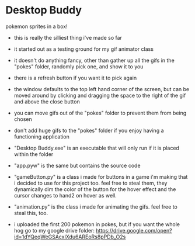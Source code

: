 # Desktop Buddy
pokemon sprites in a box!

- this is really the silliest thing i've made so far
- it started out as a testing ground for my gif animator class

- it doesn't do anything fancy, other than gather up all the gifs in the "pokes" folder, randomly pick one, and show it to you
- there is a refresh button if you want it to pick again
- the window defaults to the top left hand corner of the screen, but can be moved around by clicking and dragging the space to the right of the gif and above the close button
- you can move gifs out of the "pokes" folder to prevent them from being chosen
- don't add huge gifs to the "pokes" folder if you enjoy having a functioning application

- "Desktop Buddy.exe" is an executable that will only run if it is placed within the folder
- "app.pyw" is the same but contains the source code
- "gameButton.py" is a class i made for buttons in a game i'm making that i decided to use for this project too. feel free to steal them, they dynamically dim the color of the button for the hover effect and the cursor changes to hand2 on hover as well.
- "animation.py" is the class i made for animating the gifs. feel free to steal this, too.

- i uploaded the first 200 pokemon in pokes, but if you want the whole hog go to my google drive folder:
https://drive.google.com/open?id=1dYQeqWeGSAcxIXdu6AREoRs8pPDb_O2s
